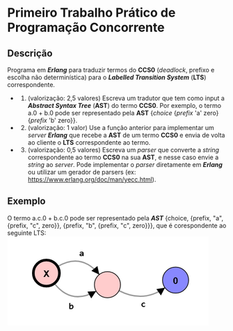 # Primeiro Trabalho Prático de **Programação Concorrente**

## Descrição 

Programa em **_Erlang_** para traduzir termos do **CCS0** (_deadlock_, prefixo e escolha não determinística) para o **_Labelled Transition System_** (**LTS**) correspondente.

- 1) (valorização: 2,5 valores) Escreva um tradutor que tem como input a **_Abstract Syntax Tree_** (**AST**) do termo **CCS0**.
Por exemplo, o termo a.0 + b.0 pode ser representado pela **AST** {_choice_ {_prefix_ 'a' zero} {_prefix_ 'b' zero}}.

- 2) (valorização: 1 valor) Use a função anterior para implementar um _server_ **_Erlang_** que recebe a **AST** de um termo **CCS0** e envia de volta ao cliente o **LTS** correspondente ao termo.

- 3) (valorização: 0,5 valores) Escreva um _parser_ que converte a _string_ correspondente ao termo **CCS0** na sua **AST**, e nesse caso envie a _string_ ao _server_. Pode implementar o _parser_ diretamente em **_Erlang_** ou utilizar um gerador de parsers (ex: https://www.erlang.org/doc/man/yecc.html).

## Exemplo

O termo a.c.0 + b.c.0 pode ser representado pela **_AST_** {choice, {prefix, "a", {prefix, "c", zero}}, {prefix, "b", {prefix, "c", zero}}}, que é corespondente ao seguinte LTS:
![My Image](./ac0%2Bbc0.png)